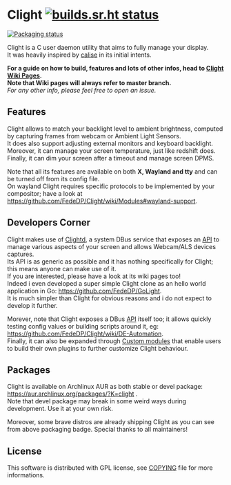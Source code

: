 # Clight [![builds.sr.ht status](https://builds.sr.ht/~fededp/clight.svg)](https://builds.sr.ht/~fededp/clight?)

[![Packaging status](https://repology.org/badge/vertical-allrepos/clight.svg)](https://repology.org/project/clight/versions)

Clight is a C user daemon utility that aims to fully manage your display.  
It was heavily inspired by [calise](http://calise.sourceforge.net/wordpress/) in its initial intents.  

**For a guide on how to build, features and lots of other infos, head to [Clight Wiki Pages](https://github.com/FedeDP/Clight/wiki).**  
**Note that Wiki pages will always refer to master branch.**  
*For any other info, please feel free to open an issue.*  

## Features

Clight allows to match your backlight level to ambient brightness, computed by capturing frames from webcam or Ambient Light Sensors.  
It does also support adjusting external monitors and keyboard backlight.  
Moreover, it can manage your screen temperature, just like redshift does.  
Finally, it can dim your screen after a timeout and manage screen DPMS.  

Note that all its features are available on both **X, Wayland and tty** and can be turned off from its config file.  
On wayland Clight requires specific protocols to be implemented by your compositor; have a look at https://github.com/FedeDP/Clight/wiki/Modules#wayland-support.  

## Developers Corner

Clight makes use of [Clightd](https://github.com/FedeDP/Clightd), a system DBus service that exposes an [API](https://github.com/FedeDP/Clightd/wiki/Api) to manage various aspects of your screen and allows Webcam/ALS devices captures.  
Its API is as generic as possible and it has nothing specifically for Clight; this means anyone can make use of it.  
If you are interested, please have a look at its wiki pages too!  
Indeed i even developed a super simple Clight clone as an hello world application in Go: https://github.com/FedeDP/GoLight.  
It is much simpler than Clight for obvious reasons and i do not expect to develop it further.  

Morever, note that Clight exposes a DBus [API](https://github.com/FedeDP/Clightd/wiki/Api) itself too; it allows quickly testing config values or building scripts around it, eg: https://github.com/FedeDP/Clight/wiki/DE-Automation.  
Finally, it can also be expanded through [Custom modules](https://github.com/FedeDP/Clight/wiki/Custom-Modules) that enable users to build their own plugins to further customize Clight behaviour.  

## Packages
Clight is available on Archlinux AUR as both stable or devel package: https://aur.archlinux.org/packages/?K=clight .  
Note that devel package may break in some weird ways during development. Use it at your own risk.  

Moreover, some brave distros are already shipping Clight as you can see from above packaging badge. Special thanks to all maintainers!

## License
This software is distributed with GPL license, see [COPYING](https://github.com/FedeDP/Clight/blob/master/COPYING) file for more informations.

